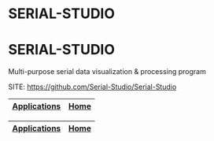 # SERIAL-STUDIO
# SERIAL-STUDIO
 
 Multi-purpose serial data visualization & processing program
 
 SITE: https://github.com/Serial-Studio/Serial-Studio

 | [Applications](https://portable-linux-apps.github.io/apps.html) | [Home](https://portable-linux-apps.github.io)
 | --- | --- |

 | [Applications](https://portable-linux-apps.github.io/apps.html) | [Home](https://portable-linux-apps.github.io)
 | --- | --- |
